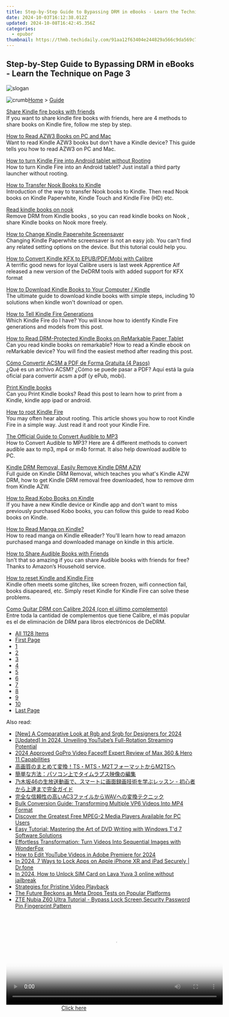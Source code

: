 ```yaml
---
title: Step-by-Step Guide to Bypassing DRM in eBooks - Learn the Technique on Page 3
date: 2024-10-03T16:12:38.012Z
updated: 2024-10-08T16:42:45.356Z
categories:
  - epubor
thumbnail: https://thmb.techidaily.com/91aa12f63404e244829a566c9da569c7d4c3ec60cf75cf3cc9677e68e8f64011.jpg
---
```


## Step-by-Step Guide to Bypassing DRM in eBooks - Learn the Technique on Page 3

![slogan](http://www.epubor.com/images/guide-banner-word.png)

![crumb](http://www.epubor.com/images/ol_home.png)[Home](https://tools.techidaily.com/epubor/products/) \> [Guide](https://tools.techidaily.com/epubor/products/)

[Share Kindle fire books with friends](https://tools.techidaily.com/epubor/products/)  
 If you want to share kindle fire books with friends, here are 4 methods to share books on Kindle fire, follow me step by step.

[How to Read AZW3 Books on PC and Mac](https://tools.techidaily.com/epubor/products/)  
 Want to read Kindle AZW3 books but don't have a Kindle device? This guide tells you how to read AZW3 on PC and Mac.

[How to turn Kindle Fire into Android tablet without Rooting](https://tools.techidaily.com/epubor/products/)  
 How to turn Kindle Fire into an Android tablet? Just install a third party launcher without rooting. 

[How to Transfer Nook Books to Kindle](https://tools.techidaily.com/epubor/products/)  
 Introduction of the way to transfer Nook books to Kindle. Then read Nook books on Kindle Paperwhite, Kindle Touch and Kindle Fire (HD) etc.

[Read kindle books on nook](https://tools.techidaily.com/epubor/products/)  
 Remove DRM from Kindle books , so you can read kindle books on Nook , share Kindle books on Nook more freely.

[How to Change Kindle Paperwhite Screensaver](https://tools.techidaily.com/epubor/products/)  
 Changing Kindle Paperwhite screensaver is not an easy job. You can't find any related setting options on the device. But this tutorial could help you.

[How to Convert Kindle KFX to EPUB/PDF/Mobi with Calibre](https://tools.techidaily.com/epubor/products/)  
 A terrific good news for loyal Calibre users is last week Apprentice Alf released a new version of the DeDRM tools with added support for KFX format

[How to Download Kindle Books to Your Computer / Kindle](https://tools.techidaily.com/epubor/ultimate/)  
 The ultimate guide to download kindle books with simple steps, including 10 solutions when kindle won't download or open.

[How to Tell Kindle Fire Generations](https://tools.techidaily.com/epubor/products/)  
 Which Kindle Fire do I have? You will know how to identify Kindle Fire generations and models from this post.

[How to Read DRM-Protected Kindle Books on ReMarkable Paper Tablet](https://tools.techidaily.com/epubor/products/)  
 Can you read kindle books on remarkable? How to read a Kindle ebook on reMarkable device? You will find the easiest method after reading this post.

[Cómo Convertir ACSM a PDF de Forma Gratuita (4 Pasos)](http://www.epubor.com/cmo-convertir-acsm-a-pdf-de-forma-gratuita.html)  
 ¿Qué es un archivo ACSM? ¿Cómo se puede pasar a PDF? Aquí está la guía oficial para convertir acsm a pdf (y ePub, mobi).

[Print Kindle books](https://tools.techidaily.com/epubor/products/)  
 Can you Print Kindle books? Read this post to learn how to print from a Kindle, kindle app ipad or android. 

[How to root Kindle Fire](https://tools.techidaily.com/epubor/products/)  
 You may often hear about rooting. This article shows you how to root Kindle Fire in a simple way. Just read it and root your Kindle Fire. 

[The Official Guide to Convert Audible to MP3](https://tools.techidaily.com/epubor/products/)  
 How to Convert Audible to MP3? Here are 4 different methods to convert audible aax to mp3, mp4 or m4b format. It also help download audible to PC. 

[Kindle DRM Removal, Easily Remove Kindle DRM AZW](https://tools.techidaily.com/epubor/products/)  
 Full guide on Kindle DRM Removal, which teaches you what's Kindle AZW DRM, how to get Kindle DRM removal free downloaded, how to remove drm from Kindle AZW.

[How to Read Kobo Books on Kindle](https://tools.techidaily.com/epubor/products/)  
 If you have a new Kindle device or Kindle app and don't want to miss previously purchased Kobo books, you can follow this guide to read Kobo books on Kindle.

[How to Read Manga on Kindle?](https://tools.techidaily.com/epubor/products/)  
 How to read manga on Kindle eReader? You'll learn how to read amazon purchased manga and downloaded manage on kindle in this article.

[How to Share Audible Books with Friends](https://tools.techidaily.com/epubor/products/)  
 Isn't that so amazing if you can share Audible books with friends for free? Thanks to Amazon’s Household service.

[How to reset Kindle and Kindle Fire](https://tools.techidaily.com/epubor/products/)  
 Kindle often meets some glitches, like screen frozen, wifi connection fail, books disapeared, etc. Simply reset Kindle for Kindle Fire can solve these problems.

[Como Quitar DRM con Calibre 2024 (con el último complemento)](http://www.epubor.com/eliminar-drm-con-calibre.html)  
 Entre toda la cantidad de complementos que tiene Calibre, el más popular es el de eliminación de DRM para libros electrónicos de DeDRM.

* [All 1128 Items](https://tools.techidaily.com/epubor/products/)
* [First Page](https://tools.techidaily.com/epubor/products/)
* [1](https://tools.techidaily.com/epubor/products/)
* [2](https://tools.techidaily.com/epubor/products/)
* [3](https://tools.techidaily.com/epubor/products/)
* [4](https://tools.techidaily.com/epubor/products/)
* [5](https://tools.techidaily.com/epubor/products/)
* [6](https://tools.techidaily.com/epubor/products/)
* [7](https://tools.techidaily.com/epubor/products/)
* [8](https://tools.techidaily.com/epubor/products/)
* [9](https://tools.techidaily.com/epubor/products/)
* [10](https://tools.techidaily.com/epubor/products/)
* [Last Page](https://tools.techidaily.com/epubor/products/)

<ins class="adsbygoogle"
     style="display:block"
     data-ad-format="autorelaxed"
     data-ad-client="ca-pub-7571918770474297"
     data-ad-slot="1223367746"></ins>

<ins class="adsbygoogle"
     style="display:block"
     data-ad-client="ca-pub-7571918770474297"
     data-ad-slot="8358498916"
     data-ad-format="auto"
     data-full-width-responsive="true"></ins>

<span class="atpl-alsoreadstyle">Also read:</span>
<div><ul>
<li><a href="https://fox-direct.techidaily.com/new-a-comparative-look-at-rgb-and-srgb-for-designers-for-2024/"><u>[New] A Comparative Look at Rgb and Srgb for Designers for 2024</u></a></li>
<li><a href="https://youtube-data.techidaily.com/ed-in-2024-unveiling-youtubes-full-rotation-streaming-potential/"><u>[Updated] In 2024, Unveiling YouTube’s Full-Rotation Streaming Potential</u></a></li>
<li><a href="https://fox-blue.techidaily.com/2024-approved-gopro-video-faceoff-expert-review-of-max-360-and-hero-11-capabilities/"><u>2024 Approved GoPro Video Faceoff Expert Review of Max 360 & Hero 11 Capabilities</u></a></li>
<li><a href="https://solve-luxury.techidaily.com/1726030649516-tsmtsm2tm2ts/"><u>高画質のまとめて変換！TS・MTS・M2TフォーマットからM2TSへ</u></a></li>
<li><a href="https://solve-luxury.techidaily.com/57ch5y2y44gq5pa55rov77ya44or44k944kz44oz5lik44gn44k44kk44og44op44ox44k55pig5yop44gu57eo6zug/"><u>簡単な方法：パソコン上でタイムラプス映像の編集</u></a></li>
<li><a href="https://solve-luxury.techidaily.com/46/"><u>乃木坂46の生放送動画で、スマートに画面録画技術を学ぶレッスン - 初心者から上達まで完全ガイド</u></a></li>
<li><a href="https://solve-luxury.techidaily.com/ac3wav/"><u>完全な信頼性の高いAC3ファイルからWAVへの変換テクニック</u></a></li>
<li><a href="https://solve-luxury.techidaily.com/bulk-conversion-guide-transforming-multiple-vp6-videos-into-mp4-format/"><u>Bulk Conversion Guide: Transforming Multiple VP6 Videos Into MP4 Format</u></a></li>
<li><a href="https://solve-luxury.techidaily.com/discover-the-greatest-free-mpeg-2-media-players-available-for-pc-users/"><u>Discover the Greatest Free MPEG-2 Media Players Available for PC Users</u></a></li>
<li><a href="https://solve-luxury.techidaily.com/easy-tutorial-mastering-the-art-of-dvd-writing-with-windows-td-7-software-solutions/"><u>Easy Tutorial: Mastering the Art of DVD Writing with Windows T'd 7 Software Solutions</u></a></li>
<li><a href="https://solve-luxury.techidaily.com/effortless-transformation-turn-videos-into-sequential-images-with-wonderfox/"><u>Effortless Transformation: Turn Videos Into Sequential Images with WonderFox</u></a></li>
<li><a href="https://youtube-video-recordings.techidaily.com/how-to-edit-youtube-videos-in-adobe-premiere-for-2024/"><u>How to Edit YouTube Videos in Adobe Premiere for 2024</u></a></li>
<li><a href="https://iphone-unlock.techidaily.com/in-2024-7-ways-to-lock-apps-on-apple-iphone-xr-and-ipad-securely-drfone-by-drfone-ios/"><u>In 2024, 7 Ways to Lock Apps on Apple iPhone XR and iPad Securely | Dr.fone</u></a></li>
<li><a href="https://sim-unlock.techidaily.com/in-2024-how-to-unlock-sim-card-on-lava-yuva-3-online-without-jailbreak-by-drfone-android/"><u>In 2024, How to Unlock SIM Card on Lava Yuva 3 online without jailbreak</u></a></li>
<li><a href="https://screen-video-capture.techidaily.com/strategies-for-pristine-video-playback/"><u>Strategies for Pristine Video Playback</u></a></li>
<li><a href="https://facebook.techidaily.com/the-future-beckons-as-meta-drops-tests-on-popular-platforms/"><u>The Future Beckons as Meta Drops Tests on Popular Platforms</u></a></li>
<li><a href="https://techidaily.com/zte-nubia-z60-ultra-tutorial-bypass-lock-screensecurity-password-pinfingerprintpattern-by-drfone-android-unlock-android-unlock/"><u>ZTE Nubia Z60 Ultra Tutorial - Bypass Lock Screen,Security Password Pin,Fingerprint,Pattern</u></a></li>
</ul></div>

<!-- affiliate ads begin -->
<span id="1993652">
					<video width="576" height="240" style="cursor:pointer"
           poster="//a.impactradius-go.com/display-clicktoplayimage/1993652.png"
           onclick="if(!this.playClicked){this.play();this.setAttribute('controls',true);this.playClicked=true;}">
	   <source src="//a.impactradius-go.com/display-ad/22993-1993652">
	   <img src="//a.impactradius-go.com/display-clicktoplayimage/1993652.png" style="border: none; height: 100%; width: 100%; object-fit: contain">
	</video>
	<div style="width:360px;text-align:center"><a href="javascript:window.open(decodeURIComponent('https%3A%2F%2Fhomestyler.sjv.io%2Fc%2F5597632%2F1993652%2F22993'), '_blank');void(0);">Click here</a></div>
</span>
<img height="0" width="0" src="https://imp.pxf.io/i/5597632/1993652/22993" style="position:absolute;visibility:hidden;" border="0" />
<!-- affiliate ads end -->

